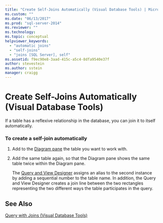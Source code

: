```yaml
---
title: "Create Self-Joins Automatically (Visual Database Tools) | Microsoft Docs"
ms.custom: ""
ms.date: "06/13/2017"
ms.prod: "sql-server-2014"
ms.reviewer: ""
ms.technology:
ms.topic: conceptual
helpviewer_keywords: 
  - "automatic joins"
  - "self-joins"
  - "joins [SQL Server], self"
ms.assetid: f9ec90e8-3aad-415c-a5c4-8dfa9540e37f
author: stevestein
ms.author: sstein
manager: craigg
---
```

# Create Self-Joins Automatically (Visual Database Tools)
  If a table has a reflexive relationship in the database, you can join it to itself automatically.  
  
### To create a self-join automatically  
  
1.  Add to the [Diagram pane](visual-database-tools.md) the table you want to work with.  
  
2.  Add the same table again, so that the Diagram pane shows the same table twice within the Diagram pane.  
  
     The [Query and View Designer](query-and-view-designer-tools-visual-database-tools.md) assigns an alias to the second instance by adding a sequential number to the table name. In addition, the Query and View Designer creates a join line between the two rectangles representing the two different ways the table participates in the query.  
  
## See Also  
 [Query with Joins &#40;Visual Database Tools&#41;](query-with-joins-visual-database-tools.md)  
  
  
